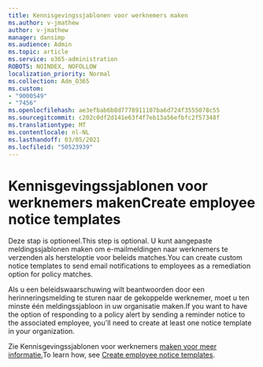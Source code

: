 ```yaml
---
title: Kennisgevingssjablonen voor werknemers maken
ms.author: v-jmathew
author: v-jmathew
manager: dansimp
ms.audience: Admin
ms.topic: article
ms.service: o365-administration
ROBOTS: NOINDEX, NOFOLLOW
localization_priority: Normal
ms.collection: Adm_O365
ms.custom:
- "9000549"
- "7456"
ms.openlocfilehash: ae3efbab6b8d7778911107ba6d724f3555078c55
ms.sourcegitcommit: c202c0df2d141e63f4f7eb13a56efbfc2f57348f
ms.translationtype: MT
ms.contentlocale: nl-NL
ms.lasthandoff: 03/05/2021
ms.locfileid: "50523939"
---
```

# <a name="create-employee-notice-templates"></a><span data-ttu-id="b908d-102">Kennisgevingssjablonen voor werknemers maken</span><span class="sxs-lookup"><span data-stu-id="b908d-102">Create employee notice templates</span></span>

<span data-ttu-id="b908d-103">Deze stap is optioneel.</span><span class="sxs-lookup"><span data-stu-id="b908d-103">This step is optional.</span></span> <span data-ttu-id="b908d-104">U kunt aangepaste meldingssjablonen maken om e-mailmeldingen naar werknemers te verzenden als hersteloptie voor beleids matches.</span><span class="sxs-lookup"><span data-stu-id="b908d-104">You can create custom notice templates to send email notifications to employees as a remediation option for policy matches.</span></span>

<span data-ttu-id="b908d-105">Als u een beleidswaarschuwing wilt beantwoorden door een herinneringsmelding te sturen naar de gekoppelde werknemer, moet u ten minste één meldingssjabloon in uw organisatie maken.</span><span class="sxs-lookup"><span data-stu-id="b908d-105">If you want to have the option of responding to a policy alert by sending a reminder notice to the associated employee, you'll need to create at least one notice template in your organization.</span></span>

<span data-ttu-id="b908d-106">Zie Kennisgevingssjablonen voor werknemers [maken voor meer informatie.](https://go.microsoft.com/fwlink/?linkid=2129080)</span><span class="sxs-lookup"><span data-stu-id="b908d-106">To learn how, see [Create employee notice templates](https://go.microsoft.com/fwlink/?linkid=2129080).</span></span>
